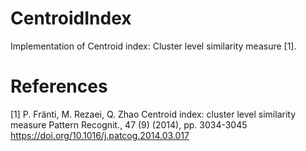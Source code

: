 # CentroidIndex
Implementation of Centroid index: Cluster level similarity measure [1].

# References
[1] P. Fränti, M. Rezaei, Q. Zhao
Centroid index: cluster level similarity measure
Pattern Recognit., 47 (9) (2014), pp. 3034-3045 https://doi.org/10.1016/j.patcog.2014.03.017
